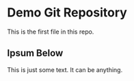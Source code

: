 # Demo Git Repository

This is the first file in this repo. 

## Ipsum Below 

This is just some text. It can be anything. 